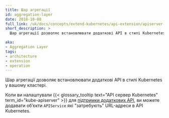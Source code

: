 ```yaml
---
title: Шар агрегації
id: aggregation-layer
date: 2018-10-08
full_link: /uk/docs/concepts/extend-kubernetes/api-extension/apiserver-aggregation/
short_description: >
  Шар агрегації дозволяє встановлювати додаткові API в стилі Kubernetes у вашому кластері.

aka: 
- Aggregation Layer
tags:
- architecture
- extension
- operation
---
```


Шар агрегації дозволяє встановлювати додаткові API в стилі Kubernetes у вашому кластері.

<!--more-->

Коли ви налаштували {{< glossary_tooltip text="API сервер Kubernetes" term_id="kube-apiserver" >}} для [підтримки додаткових API](/uk/docs/tasks/extend-kubernetes/configure-aggregation-layer/), ви можете додавати обʼєкти `APIService` які "затребують" URL-адреси в API Kubernetes.
